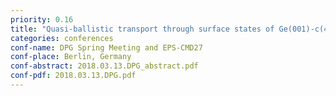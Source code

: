 ```yaml
---
priority: 0.16
title: "Quasi-ballistic transport through surface states of Ge(001)-c(4x2) demonstrated by two-probe STM measurements and multi-terminal first-principles simulations"
categories: conferences
conf-name: DPG Spring Meeting and EPS-CMD27
conf-place: Berlin, Germany
conf-abstract: 2018.03.13.DPG_abstract.pdf
conf-pdf: 2018.03.13.DPG.pdf
---
```

